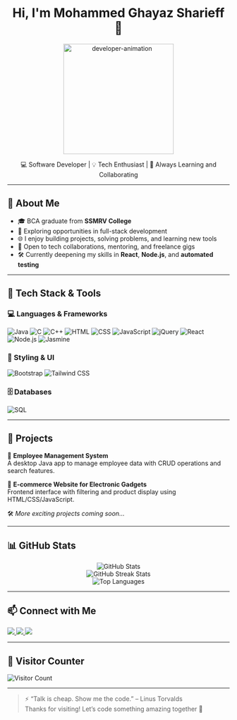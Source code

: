 <h1 align="center">Hi, I'm Mohammed Ghayaz Sharieff 👋</h1>

<p align="center">
  <img src="https://lottie.host/84cf5b3f-ef25-4dc4-b369-381ad8f2df57/VtYDR5Tb0N.json" alt="developer-animation" width="250" />
</p>

<p align="center">
  💻 Software Developer | 💡 Tech Enthusiast | 🤝 Always Learning and Collaborating
</p>

---

## 🧠 About Me

- 🎓 BCA graduate from **SSMRV College**
- 💼 Exploring opportunities in full-stack development
- 🌐 I enjoy building projects, solving problems, and learning new tools
- 🤝 Open to tech collaborations, mentoring, and freelance gigs
- 🛠️ Currently deepening my skills in **React**, **Node.js**, and **automated testing**

---

## 🔧 Tech Stack & Tools

### 💻 Languages & Frameworks

![Java](https://img.shields.io/badge/Java-%23ED8B00.svg?style=for-the-badge&logo=openjdk&logoColor=white)
![C](https://img.shields.io/badge/C-%2300599C.svg?style=for-the-badge&logo=c&logoColor=white)
![C++](https://img.shields.io/badge/C++-%2300599C.svg?style=for-the-badge&logo=c%2B%2B&logoColor=white)
![HTML](https://img.shields.io/badge/HTML5-%23E34F26.svg?style=for-the-badge&logo=html5&logoColor=white)
![CSS](https://img.shields.io/badge/CSS3-%231572B6.svg?style=for-the-badge&logo=css3&logoColor=white)
![JavaScript](https://img.shields.io/badge/JavaScript-%23F7DF1E.svg?style=for-the-badge&logo=javascript&logoColor=black)
![jQuery](https://img.shields.io/badge/jQuery-%230769AD.svg?style=for-the-badge&logo=jquery&logoColor=white)
![React](https://img.shields.io/badge/React-%2361DAFB.svg?style=for-the-badge&logo=react&logoColor=black)
![Node.js](https://img.shields.io/badge/Node.js-%23339933.svg?style=for-the-badge&logo=node.js&logoColor=white)
![Jasmine](https://img.shields.io/badge/Jasmine-8A4182?style=for-the-badge&logo=jasmine&logoColor=white)

### 🎨 Styling & UI

![Bootstrap](https://img.shields.io/badge/Bootstrap-%237952B3.svg?style=for-the-badge&logo=bootstrap&logoColor=white)
![Tailwind CSS](https://img.shields.io/badge/TailwindCSS-%2306B6D4.svg?style=for-the-badge&logo=tailwind-css&logoColor=white)

### 🗄️ Databases

![SQL](https://img.shields.io/badge/SQL-%2300C7B7.svg?style=for-the-badge&logo=mysql&logoColor=white)

---

## 📂 Projects

📌 **Employee Management System**  
A desktop Java app to manage employee data with CRUD operations and search features.

📌 **E-commerce Website for Electronic Gadgets**  
Frontend interface with filtering and product display using HTML/CSS/JavaScript.

🛠️ *More exciting projects coming soon...*

---

## 📊 GitHub Stats

<p align="center">
  <picture>
    <source 
      srcset="https://github-readme-stats.vercel.app/api?username=MohammedGhayaz&show_icons=true&theme=dark" 
      media="(prefers-color-scheme: dark)" />
    <source 
      srcset="https://github-readme-stats.vercel.app/api?username=MohammedGhayaz&show_icons=true&theme=default" 
      media="(prefers-color-scheme: light), (prefers-color-scheme: no-preference)" />
    <img src="https://github-readme-stats.vercel.app/api?username=MohammedGhayaz&show_icons=true" alt="GitHub Stats" />
  </picture>

  <br />

  <img src="https://github-readme-streak-stats.herokuapp.com/?user=MohammedGhayaz&theme=tokyonight" alt="GitHub Streak Stats" />

  <br />

  <img src="https://github-readme-stats.vercel.app/api/top-langs/?username=MohammedGhayaz&layout=compact&theme=tokyonight" alt="Top Languages" />
</p>

---

## 📫 Connect with Me

<a href="https://www.linkedin.com/in/contact-sharieff" target="_blank">
  <img src="https://img.shields.io/badge/LinkedIn-%230077B5.svg?style=for-the-badge&logo=linkedin&logoColor=white" />
</a>
<a href="mailto:mohammedghayazsharieff@outlook.in">
  <img src="https://img.shields.io/badge/Outlook-0078D4?style=for-the-badge&logo=microsoft-outlook&logoColor=white" />
</a>
<a href="https://portfolio-website-liard-two.vercel.app/" target="_blank">
  <img src="https://img.shields.io/badge/Portfolio-%2300C7B7.svg?style=for-the-badge&logo=vercel&logoColor=white" />
</a>

---

## 👀 Visitor Counter

![Visitor Count](https://komarev.com/ghpvc/?username=MohammedGhayaz&label=Profile+Views&color=0e75b6&style=flat)

---

> ⚡ “Talk is cheap. Show me the code.” – Linus Torvalds  
> Thanks for visiting! Let’s code something amazing together 🚀
